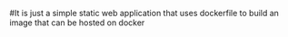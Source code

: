 #It is just a simple static web application that uses dockerfile to build an image that can be hosted on docker
